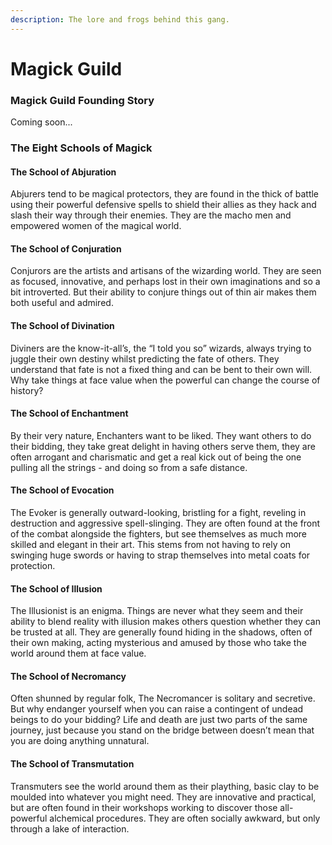 ```yaml
---
description: The lore and frogs behind this gang.
---
```


# Magick Guild

### Magick Guild Founding Story

Coming soon...

### ​​**The Eight** Schools of Magick

#### **The School of Abjuration**

Abjurers tend to be magical protectors, they are found in the thick of battle using their powerful defensive spells to shield their allies as they hack and slash their way through their enemies. They are the macho men and empowered women of the magical world.

#### **The School of Conjuration**

Conjurors are the artists and artisans of the wizarding world. They are seen as focused, innovative, and perhaps lost in their own imaginations and so a bit introverted. But their ability to conjure things out of thin air makes them both useful and admired.

#### **The School of Divination**

Diviners are the know-it-all’s, the “I told you so” wizards, always trying to juggle their own destiny whilst predicting the fate of others. They understand that fate is not a fixed thing and can be bent to their own will. Why take things at face value when the powerful can change the course of history?

#### **The School of Enchantment**

By their very nature, Enchanters want to be liked. They want others to do their bidding, they take great delight in having others serve them, they are often arrogant and charismatic and get a real kick out of being the one pulling all the strings - and doing so from a safe distance.

#### **The School of Evocation**

The Evoker is generally outward-looking, bristling for a fight, reveling in destruction and aggressive spell-slinging. They are often found at the front of the combat alongside the fighters, but see themselves as much more skilled and elegant in their art. This stems from not having to rely on swinging huge swords or having to strap themselves into metal coats for protection.

#### **The School of Illusion**

The Illusionist is an enigma. Things are never what they seem and their ability to blend reality with illusion makes others question whether they can be trusted at all. They are generally found hiding in the shadows, often of their own making, acting mysterious and amused by those who take the world around them at face value.

#### **The School of Necromancy**

Often shunned by regular folk, The Necromancer is solitary and secretive. But why endanger yourself when you can raise a contingent of undead beings to do your bidding? Life and death are just two parts of the same journey, just because you stand on the bridge between doesn’t mean that you are doing anything unnatural.

#### **The School of Transmutation**

Transmuters see the world around them as their plaything, basic clay to be moulded into whatever you might need. They are innovative and practical, but are often found in their workshops working to discover those all-powerful alchemical procedures. They are often socially awkward, but only through a lake of interaction.
